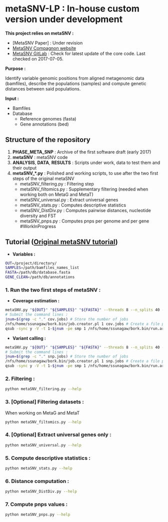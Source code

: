 # metaSNV-LP : In-house custom version under development

**This project relies on metaSNV :**
- [MetaSNV Paper] : Under revision
- [MetaSNV Compagnon website](http://metasnv.embl.de/index.html)
- [MetaSNV GitLab](https://git.embl.de/costea/metaSNV) : Check for latest update of the core code. Last checked on 2017-07-05. 

**Purpose :**

Identify variable genomic positions from aligned metagenomic data (bamfiles), describe the populations (samples) and compute genetic distances between said populations.

**Input :**
- Bamfiles
- Database
    - Reference genomes (fasta)
    - Gene annotations (bed)

## Structure of the repository

1. **PHASE_META_SNP** : Archive of the first software draft (early 2017)
2. **metaSNV** : metaSNV code
3. **ANALYSIS**, **DATA**, **RESULTS** : Scripts under work, data to test them and their output
4. **metaSNV_*.py** : Polished and working scripts, to use after the two first steps of the original metaSNV
    - metaSNV_filtering.py : Filtering step
    - metaSNV_filtomics.py : Supplementary filtering (needed when working both on MetaG and MetaT)
    - metaSNV_universal.py : Extract universal genes
    - metaSNV_stats.py : Computes descriptive statistics
    - metaSNV_DistDiv.py : Computes pairwise distances, nucleotide diversity and FST
    - metaSNV_pnps.py : Computes pnps per genome and per gene #WorkInProgress

## Tutorial ([Original metaSNV tutorial](http://metasnv.embl.de/tutorial.html))

- **Variables :**

`````bash
OUT=/project/directory/
SAMPLES=/path/bamfiles_names_list
FASTA=/path/db/database.fasta
GENE_CLEAN=/path/db/annotations
`````

### 1. Run the two first steps of metaSNV :

- **Coverage estimation :**

````bash
metaSNV.py "${OUT}" "${SAMPLES}" "${FASTA}" --threads 8 --n_splits 40 --db_ann "${GENE_CLEAN}" --print-commands > cov.jobs
# Submit the command lines :
jnum=$(grep -c "." cov.jobs) # Store the number of jobs
/nfs/home/ssunagaw/bork.bin/job.creator.pl 1 cov.jobs # Create a file per job
qsub -sync y -V -t 1-$jnum -pe smp 1 /nfs/home/ssunagaw/bork.bin/run.array.sh # Submit the array 
````

- **Variant calling :**

````bash
metaSNV.py "${OUT}" "${SAMPLES}" "${FASTA}" --threads 8 --n_splits 40 --db_ann "${GENE_CLEAN}" --print-commands | grep 'samtools mpileup' > snp.jobs
# Submit the command lines :
jnum=$(grep -c "." snp.jobs) # Store the number of jobs
/nfs/home/ssunagaw/bork.bin/job.creator.pl 1 snp.jobs # Create a file per job
qsub -sync y -V -t 1-$jnum -pe smp 1 /nfs/home/ssunagaw/bork.bin/run.array.sh # Submit the array
````

### 2. Filtering :
````bash
python metaSNV_filtering.py --help
````

### 3. [Optional] Filtering datasets :
When working on MetaG and MetaT
````bash
python metaSNV_filtomics.py --help
````

### 4. [Optional] Extract universal genes only :
````bash
python metaSNV_universal.py --help
````

### 5. Compute descriptive statistics :
````bash
python metaSNV_stats.py --help
````

### 6. Distance computation :
````bash
python metaSNV_DistDiv.py --help
````

### 7. Compute pnps values :
````bash
python metaSNV_pnps.py --help
````

